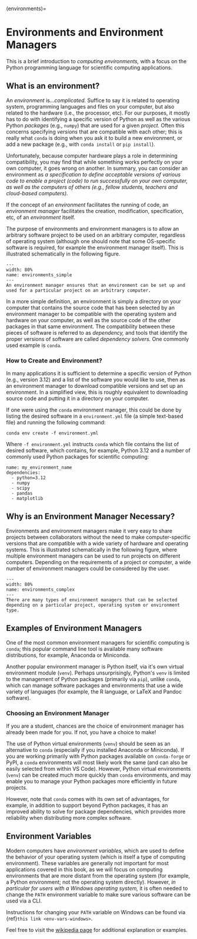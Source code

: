 (environments)=
# Environments and Environment Managers

This is a brief introduction to _computing environments,_ with a focus on the Python programming language for scientific computing applications.

## What is an environment?

An _environment_ is..._complicated._ Suffice to say it is related to operating system, programming languages and files on your computer, but also related to the hardware (i.e., the processor, etc). For our purposes, it mostly has to do with identifying a specific version of Python as well as the various Python _packages_ (e.g., `numpy`) that are used for a given _project._ Often this concerns specifying _versions_ that are compatible with each other; this is really what `conda` is doing when you ask it to build a new environment, or add a new package (e.g., with `conda install` or `pip install`).

Unfortunately, because computer hardware plays a role in determining compatibility, you may find that while something works perfectly on your own computer, it goes wrong on another. In summary, you can consider an environment as _a specification to define acceptable versions of various code to enable a project (code) to run successfully on your own computer, as well as the computers of others (e.g., fellow students, teachers and cloud-based computers)._

If the concept of an _environment_ facilitates the running of code, an _environment manager_ facilitates the creation, modification, specification, etc, of an _environment_ itself.

The purpose of environments and environment managers is to allow an arbitrary software project to be used on an arbitrary computer, regardless of operating system (although one should note that some OS-specific software is required, for example the environment manager itself). This is illustrated schematically in the following figure.

```{figure} https://files.mude.citg.tudelft.nl/simple.svg
---
width: 80%
name: environments_simple
---
An environment manager ensures that an environment can be set up and used for a particular project on an arbitrary computer. 
```

In a more simple definition, an environment is simply a directory on your computer that contains the source code that has been selected by an environment manager to be compatible with the operating system and hardware on your computer, as well as the source code of the other packages in that same environment. The compatibility between these pieces of software is referred to as _dependency,_ and tools that identify the proper versions of software are called _dependency solvers._ One commonly used example is `conda`.

### How to Create and Environment?

In many applications it is sufficient to determine a specific version of Python (e.g., version 3.12) and a list of the software you would like to use, then as an environment manager to download compatible versions and set up an environment. In a simplified view, this is roughly equivalent to downloading source code and putting it in a directory on your computer.

If one were using the `conda` environment manager, this could be done by listing the desired software in a `environment.yml` file (a simple text-based file) and running the following command:

```
conda env create -f environment.yml
```

Where `-f environment.yml` instructs `conda` which file contains the list of desired software, which contains, for example, Python 3.12 and a number of commonly used Python packages for scientific computing:
```
name: my_environment_name
dependencies:
  - python=3.12
  - numpy
  - scipy
  - pandas
  - matplotlib
```

## Why is an Environment Manager Necessary?

Environments and environment managers make it very easy to share projects between collaborators without the need to make computer-specific versions that are compatible with a wide variety of hardware and operating systems. This is illustrated schematically in the following figure, where multiple environment managers can be used to run projects on different computers. Depending on the requirements of a project or computer, a wide number of environment managers could be considered by the user.

```{figure} https://files.mude.citg.tudelft.nl/complex.svg
---
width: 80%
name: environments_complex
---
There are many types of environment managers that can be selected depending on a particular project, operating system or environment type.
```

## Examples of Environment Managers

One of the most common environment managers for scientific computing is `conda`; this popular command line tool is available many software distributions, for example, Anaconda or Miniconda.

Another popular environment manager is Python itself, via it's own virtual environment module (`venv`). Perhaps unsurprisingly, Python's `venv` is limited to the management of Python packages (primarily via `pip`), unlike `conda`, which can manage software packages and environments that use a wide variety of languages (for example, the R language, or LaTeX and Pandoc software).

### Choosing an Environment Manager

If you are a student, chances are the choice of environment manager has already been made for you. If not, you have a choice to make!

The use of Python virtual environments (`venv`) should be seen as an alternative to `conda` (especially if you installed Anaconda or Miniconda). If you are working primarily with Python packages available on `conda-forge` or PyPI, a `conda` environments will most likely work the same (and can also be easily selected from within VS Code). However, Python virtual environments (`venv`) can be created much more quickly than `conda` environments, and may enable you to manage your Python packages more efficiently in future projects.

However, note that `conda` comes with its own set of advantages, for example, in addition to support beyond Python packages, it has an improved ability to solve for package dependencies, which provides more reliability when distributing more complex software.

## Environment Variables

Modern computers have _environment variables_, which are used to define the behavior of your operating system (which is itself a type of computing environment). These variables are generally not important for most applications covered in this book, as we will focus on computing environments that are more distant from the operating system (for example, a Python environment; not the operating system directly). However, _in particular for users with a Windows operating system,_ it is often needed to change the `PATH` environment variable to make sure various software can be used via a CLI.

Instructions for changing your `PATH` variable on Windows can be found via {ref}`this link <env-vars-windows>`.

Feel free to visit the [wikipedia page](https://en.wikipedia.org/wiki/Environment_variable) for additional explanation or examples.